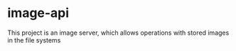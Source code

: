 # image-api
This project is an image server, which allows operations with stored images in the file systems 
